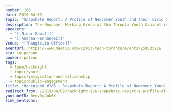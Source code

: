 ```yaml
---
number: 186
date: 2019-04-09
topic: "Snapshots Report: A Profile of Newcomer Youth and their Civic & Political (Dis)Engagement in Toronto"
description: The Newcomer Working Group at the Toronto Youth Cabinet is dedicated to developing initiatives that will ensure the integration, civic engagement, and overall success of newcomer youth in the city of Toronto, including refugee youth, undocumented youth, and international students. The Working Group recently released the Snapshots report. This presentation will highlight the findings of the report, and discuss the barriers newcomer youth experience when it comes to education, transit, civic engagement and accessing community services in Toronto.
speakers:
  - "[[Ninar Fawal]]"
  - "[[Andrea Fernandez]]"
venue: "[[Rangle.io Office]]"
eventUrl: https://www.meetup.com/civic-tech-toronto/events/259535916
via: in-person
booker: patcon
tags:
  - type/hacknight
  - topic/youth
  - topic/immigration-and-citizenship
  - topic/public-engagement
title: "Hacknight #186 – Snapshots Report: A Profile of Newcomer Youth and their Civic & Political (Dis)Engagement in Toronto"
redirect_from: /2019/04/09/hacknight-186-snapshots-report-a-profile-of-newcomer-youth-and-their-civic-political-disengagement-in-toronto-with-ninar-fawal-andrea-fernandez/
youtubeID: 0eevOg2uk6Y
link_mentions:
---
```

